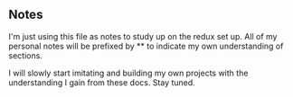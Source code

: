 ## Notes

I'm just using this file as notes to study up on the redux set up. All of my personal notes will be prefixed by ** to indicate my own understanding
of sections.

I will slowly start imitating and building my own projects with the understanding I gain from these docs. Stay tuned.